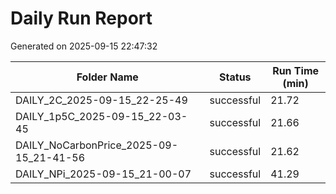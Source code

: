 # Daily Run Report
Generated on 2025-09-15 22:47:32

| Folder Name | Status     | Run Time (min) |
|-------------|------------|----------------|
| DAILY_2C_2025-09-15_22-25-49 | successful | 21.72 |
| DAILY_1p5C_2025-09-15_22-03-45 | successful | 21.66 |
| DAILY_NoCarbonPrice_2025-09-15_21-41-56 | successful | 21.62 |
| DAILY_NPi_2025-09-15_21-00-07 | successful | 41.29 |